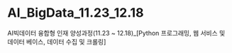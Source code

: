 # AI_BigData_11.23_12.18
AI빅데이터 융합형 인재 양성과정(11.23 ~ 12.18)_[Python 프로그래밍, 웹 서비스 및 데이터 베이스, 데이터 수집 및 크롤링]
